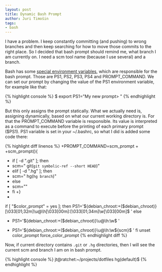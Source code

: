```yaml
---
layout: post
title: Dynamic Bash Prompt
author: Juri Timošin
tags:
- bash
---
```


[1]: https://ss64.com/bash/syntax-prompt.html

I have a problem. I keep constantly committing (and pushing) to wrong branches and then keep
searching for how to move those commits to the right place. So I decided that bash prompt should
remind me, what branch I am currently on. I need a scm tool name (because I use several) and
a branch.

<!--more-->

Bash has some [special environment variables][1], which are responsible for the bash prompt.
Those are PS1, PS2, PS3, PS4 and PROMPT\_COMMAND. We can set our prompt by changing the value of
the PS1 environment variable, for example like that:

{% highlight console %}
$ export PS1="My new prompt> "
{% endhighlight %}

But this only assigns the prompt statically. What we actually need is, assigning dynamically,
based on what our current working directory is. For that the PROMPT\_COMMAND variable is
responsible. Its value is interpreted as a command to execute before the printing of each primary
prompt ($PS1). PS1 variable is set in your ~/.bashrc, so what I did is added some code there:

{% highlight diff linenos %}
+PROMPT_COMMAND=scm_prompt
+
+scm_prompt(){
+  if [ -d ".git" ]; then
+    scm=" git(`git symbolic-ref --short HEAD`)"
+  elif [ -d ".hg" ]; then
+    scm=" hg(`hg branch`)"
+  else
+    scm=""
+  fi
+}
+
 if [ "$color_prompt" = yes ]; then
   PS1='${debian_chroot:+($debian_chroot)}\[\033[01;32m\]\u@\h\[\033[00m\]:\[\033[01;34m\]\w\[\033[00m\]\$ '
 else
-  PS1='${debian_chroot:+($debian_chroot)}\u@\h:\w\$ '
+  PS1='${debian_chroot:+($debian_chroot)}\u@\h:\w${scm}\$ '
 fi
 unset color_prompt force_color_prompt
{% endhighlight diff %}

Now, if current directory contains `.git` or `.hg` directories, then I will see the current scm
and branch I am on in bash prompt.

{% highlight console %}
jt@ratchet:~/projects/dotfiles hg(default)$
{% endhighlight %}
